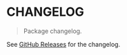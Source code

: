 # CHANGELOG

> Package changelog.

See [GitHub Releases](https://github.com/stdlib-js/stats-base-smediansorted/releases) for the changelog.